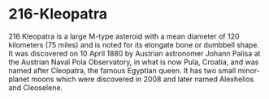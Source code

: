 # 216-Kleopatra
216 Kleopatra is a large M-type asteroid with a mean diameter of 120 kilometers (75 miles) and is noted for its elongate bone or dumbbell shape. It was discovered on 10 April 1880 by Austrian astronomer Johann Palisa at the Austrian Naval Pola Observatory, in what is now Pula, Croatia, and was named after Cleopatra, the famous Egyptian queen. It has two small minor-planet moons which were discovered in 2008 and later named Alexhelios and Cleoselene.
